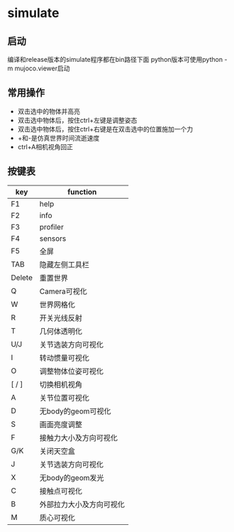 # simulate
## 启动
编译和release版本的simulate程序都在bin路径下面
python版本可使用python -m mujoco.viewer启动
## 常用操作
* 双击选中的物体并高亮
* 双击选中物体后，按住ctrl+左键是调整姿态
* 双击选中物体后，按住ctrl+右键是在双击选中的位置施加一个力
* +和-是仿真世界时间流逝速度
* ctrl+A相机视角回正
## 按键表
|key|function|
|---|---|
|F1|help|
|F2|info|
|F3|profiler|
|F4|sensors|
|F5|全屏|
|TAB|隐藏左侧工具栏|
|Delete|重置世界|
|Q|Camera可视化|
|W|世界网格化|
|R|开关光线反射|
|T|几何体透明化|
|U/J|关节选装方向可视化|
|I|转动惯量可视化|
|O|调整物体位姿可视化|
|[ / ]|切换相机视角|
|A|关节位置可视化|
|D|无body的geom可视化|
|S|画面亮度调整|
|F|接触力大小及方向可视化|
|G/K|关闭天空盒|
|J|关节选装方向可视化|
|X|无body的geom发光|
|C|接触点可视化|
|B|外部拉力大小及方向可视化|
|M|质心可视化|

